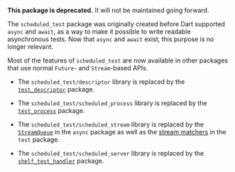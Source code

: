 **This package is deprecated.** It will not be maintained going forward.

The `scheduled_test` package was originally created before Dart supported
`async` and `await`, as a way to make it possible to write readable asynchronous
tests. Now that `async` and `await` exist, this purpose is no longer relevant.

Most of the features of `scheduled_test` are now available in other packages
that use normal `Future`- and `Stream`-based APIs.

* The `scheduled_test/descriptor` library is replaced by the
  [`test_descriptor`][test_descriptor] package.

* The `scheduled_test/scheduled_process` library is replaced by the
  [`test_process`][test_process] package.

* The `scheduled_test/scheduled_stream` library is replaced by the
  [`StreamQueue`][StreamQueue] in the `async` package as well as the
  [stream matchers][] in the `test` package.

* The `scheduled_test/scheduled_server` library is replaced by the
  [`shelf_test_handler`][shelf_test_handler] package.

[test_descriptor]: https://pub.dartlang.org/packages/test_descriptor
[test_process]: https://pub.dartlang.org/packages/test_process
[StreamQueue]: https://www.dartdocs.org/documentation/async/1.13.3/async/StreamQueue-class.html
[stream matchers]: https://github.com/dart-lang/test#stream-matchers
[shelf_test_handler]: https://pub.dartlang.org/packages/shelf_test_handler
